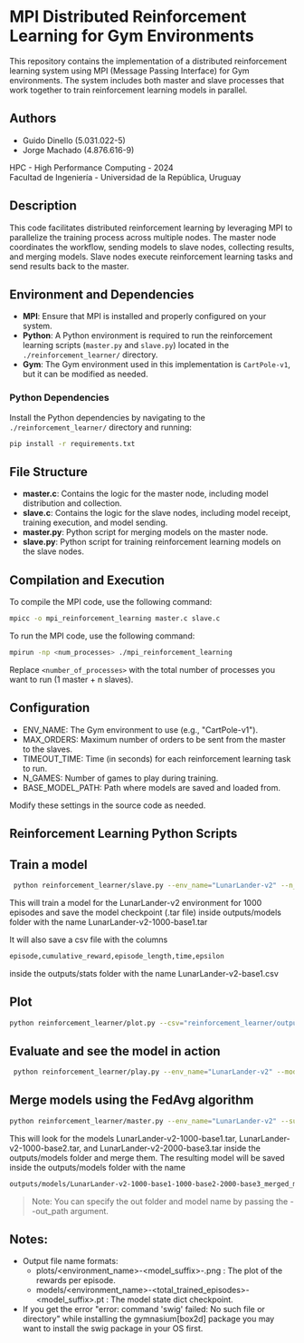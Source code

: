 # MPI Distributed Reinforcement Learning for Gym Environments

This repository contains the implementation of a distributed reinforcement learning system using MPI (Message Passing Interface) for Gym environments. The system includes both master and slave processes that work together to train reinforcement learning models in parallel.

## Authors
- Guido Dinello (5.031.022-5)
- Jorge Machado (4.876.616-9)

HPC - High Performance Computing - 2024  
Facultad de Ingeniería - Universidad de la República, Uruguay

## Description

This code facilitates distributed reinforcement learning by leveraging MPI to parallelize the training process across multiple nodes. The master node coordinates the workflow, sending models to slave nodes, collecting results, and merging models. Slave nodes execute reinforcement learning tasks and send results back to the master.

## Environment and Dependencies

- **MPI**: Ensure that MPI is installed and properly configured on your system.
- **Python**: A Python environment is required to run the reinforcement learning scripts (`master.py` and `slave.py`) located in the `./reinforcement_learner/` directory.
- **Gym**: The Gym environment used in this implementation is `CartPole-v1`, but it can be modified as needed.

### Python Dependencies

Install the Python dependencies by navigating to the `./reinforcement_learner/` directory and running:

```bash
pip install -r requirements.txt
```

## File Structure

- **master.c**: Contains the logic for the master node, including model distribution and collection.
- **slave.c**: Contains the logic for the slave nodes, including model receipt, training execution, and model sending.
- **master.py**: Python script for merging models on the master node.
- **slave.py**: Python script for training reinforcement learning models on the slave nodes.

## Compilation and Execution

To compile the MPI code, use the following command:

```bash
mpicc -o mpi_reinforcement_learning master.c slave.c
```

To run the MPI code, use the following command:

```bash
mpirun -np <num_processes> ./mpi_reinforcement_learning
```

Replace `<number_of_processes>` with the total number of processes you want to run (1 master + n slaves).

## Configuration
- ENV_NAME: The Gym environment to use (e.g., "CartPole-v1").
- MAX_ORDERS: Maximum number of orders to be sent from the master to the slaves.
- TIMEOUT_TIME: Time (in seconds) for each reinforcement learning task to run.
- N_GAMES: Number of games to play during training.
- BASE_MODEL_PATH: Path where models are saved and loaded from.

Modify these settings in the source code as needed.

## Reinforcement Learning Python Scripts

## Train a model

```bash
 python reinforcement_learner/slave.py --env_name="LunarLander-v2" --n_games=1000 --save_checkpoint=True --save_suffix="-base1"
```

This will train a model for the LunarLander-v2 environment for 1000 episodes and save the model checkpoint
(.tar file) inside outputs/models folder with the name LunarLander-v2-1000-base1.tar

It will also save a csv file with the columns

```markdown
episode,cumulative_reward,episode_length,time,epsilon
```

inside the outputs/stats folder with the name LunarLander-v2-base1.csv

## Plot

```bash
python reinforcement_learner/plot.py --csv="reinforcement_learner/outputs/stats/LunarLander-v2-base1.csv"
```

## Evaluate and see the model in action

```bash
 python reinforcement_learner/play.py --env_name="LunarLander-v2" --model="LunarLander-v2-1000-base1.tar" --evaluate=500 --watch=5
```

## Merge models using the FedAvg algorithm

```bash
python reinforcement_learner/master.py --env_name="LunarLander-v2" --suffixes="-1000-base1,-1000-base2,-2000-base3"
```

This will look for the models LunarLander-v2-1000-base1.tar, LunarLander-v2-1000-base2.tar, and LunarLander-v2-2000-base3.tar inside the outputs/models folder and merge them.
The resulting model will be saved inside the outputs/models folder with the name

```markdown
outputs/models/LunarLander-v2-1000-base1-1000-base2-2000-base3_merged_model.pt
```

> Note: You can specify the out folder and model name by passing the --out_path argument.

## Notes:

-   Output file name formats:
    -   plots/<environment_name>-<model_suffix>-<episode>.png : The plot of the rewards per episode.
    -   models/<environment_name>-<total_trained_episodes>-<model_suffix>.pt : The model state dict checkpoint.
-   If you get the error "error: command 'swig' failed: No such file or directory" while installing the gymnasium[box2d] package you may want to install the swig package in your OS first.